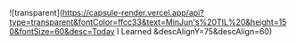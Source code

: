 ![transparent](https://capsule-render.vercel.app/api?type=transparent&fontColor=ffcc33&text=MinJun's%20TIL%20&height=150&fontSize=60&desc=Today I Learned &descAlignY=75&descAlign=60)
